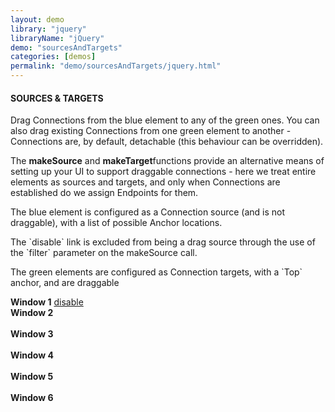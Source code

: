 ```yaml
---
layout: demo
library: "jquery"
libraryName: "jQuery"
demo: "sourcesAndTargets"
categories: [demos]
permalink: "demo/sourcesAndTargets/jquery.html"
---
```


<div class="explanation">
	<h4>SOURCES &amp; TARGETS</h4>                    
	<p>Drag Connections from the blue element to any of the green ones. You can also drag existing
		Connections from one green element to another - Connections are, by default, detachable (this behaviour can be overridden).</p>
	<p>The <strong>makeSource</strong> and <strong>makeTarget</strong>functions provide an alternative means of setting up your UI to support draggable connections - here we treat entire
	elements as sources and targets, and only when Connections are established do we assign Endpoints for them.</p>
	<p>The blue element is configured as a Connection source (and is not draggable), with a list of possible Anchor locations.</p>          
	<p>
	The `disable` link is excluded from being a drag source through the use of the `filter` parameter on the makeSource call.
	</p>
	<p>The green elements are configured as Connection targets, with a `Top` anchor, and are draggable</p>
</div>                  
<div class="demo source-target-demo" id="source-target-demo">
	<div class="window" id="sourceWindow1">           
		<strong>Window 1</strong>
		<a href="#" id="enableDisableSource">disable</a>                
	</div>
	<div class="window smallWindow" id="targetWindow2"><strong>Window 2</strong><br/><br/></div>
	<div class="window smallWindow" id="targetWindow3"><strong>Window 3</strong><br/><br/></div>
	<div class="window smallWindow" id="targetWindow4"><strong>Window 4</strong><br/><br/></div>
	<div class="window smallWindow" id="targetWindow5"><strong>Window 5</strong><br/><br/></div>
	<div class="window smallWindow" id="targetWindow6"><strong>Window 6</strong><br/><br/></div>
</div>